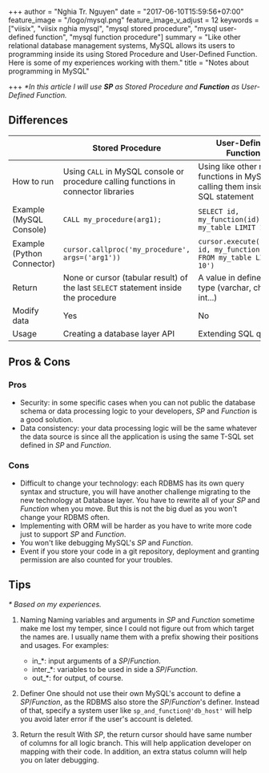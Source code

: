 +++
author = "Nghia Tr. Nguyen"
date = "2017-06-10T15:59:56+07:00"
feature_image = "/logo/mysql.png"
feature_image_v_adjust = 12
keywords = ["viisix", "viisix nghia mysql", "mysql stored procedure", "mysql user-defined function", "mysql function procedure"]
summary = "Like other relational database management systems, MySQL allows its users to programming inside its using Stored Procedure and User-Defined Function. Here is some of my experiences working with them."
title = "Notes about programming in MySQL"

+++
<i>*In this article I will use **SP** as Stored Procedure and **Function** as User-Defined Function.</i>

## Differences

|   | Stored Procedure | User-Defined Function |
|---|-----|-----|
| How to run | Using `CALL` in MySQL console or procedure calling functions in connector libraries | Using like other native functions in MySQL: calling them inside a SQL statement |
| Example (MySQL Console) | `CALL my_procedure(arg1);` | `SELECT id, my_function(id) FROM my_table LIMIT 10;` |
| Example (Python Connector) | `cursor.callproc('my_procedure', args=('arg1'))` | `cursor.execute('SELECT id, my_function(id) FROM my_table LIMIT 10')` |
| Return | None or cursor (tabular result) of the last `SELECT` statement inside the procedure | A value in defined data type (varchar, char, int...) |
| Modify data | Yes | No |
| Usage | Creating a database layer API | Extending SQL queries |

## Pros & Cons

### Pros
- Security: in some specific cases when you can not public the database schema or data processing logic to your developers,
*SP* and *Function* is a good solution.
- Data consistency: your data processing logic will be the same whatever the data source is since all the application
is using the same T-SQL set defined in *SP* and *Function*.

### Cons
- Difficult to change your technology: each RDBMS has its own query syntax and structure, you will have another challenge
migrating to the new technology at Database layer. You have to rewrite all of your *SP* and *Function* when you move. But
this is not the big duel as you won't change your RDBMS often.
- Implementing with ORM will be harder as you have to write more code just to support *SP* and *Function*.
- You won't like debugging MySQL's *SP* and *Function*.
- Event if you store your code in a git repository, deployment and granting permission are also counted for your troubles.

## Tips

<i>* Based on my experiences.</i>

1. Naming
    Naming variables and arguments in *SP* and *Function* sometime make me lost my temper, since I could not figure out
    from which target the names are. I usually name them with a prefix showing their positions and usages. For examples:
    
    - in_\*: input arguments of a *SP*/*Function*.
    - inter_\*: variables to be used in side a *SP*/*Function*.
    - out_\*: for output, of course.

2. Definer
    One should not use their own MySQL's account to define a *SP*/*Function*, as the RDBMS also store the *SP*/*Function*'s
    definer. Instead of that, specify a system user like `sp_and_function@'db_host'` will help you avoid later error if
    the user's account is deleted.
    
3. Return the result
    With *SP*, the return cursor should have same number of columns for all logic branch. This will help application
    developer on mapping with their code. In addition, an extra status column will help you on later debugging.
